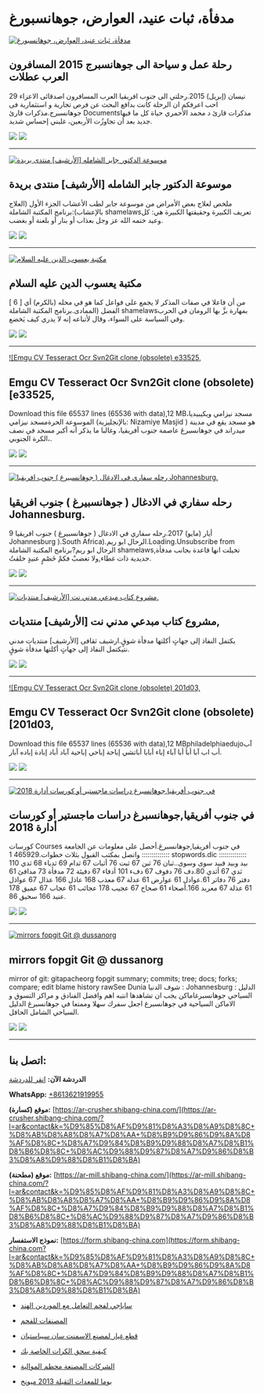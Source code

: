 # مدفأة، ثبات عنيد، العوارض، جوهانسبورغ

<a href="https://swt.shibang-china.com/?l=ar&img&k=%D9%85%D8%AF%D9%81%D8%A3%D8%A9%D8%8C+%D8%AB%D8%A8%D8%A7%D8%AA+%D8%B9%D9%86%D9%8A%D8%AF%D8%8C+%D8%A7%D9%84%D8%B9%D9%88%D8%A7%D8%B1%D8%B6%D8%8C+%D8%AC%D9%88%D9%87%D8%A7%D9%86%D8%B3%D8%A8%D9%88%D8%B1%D8%BA" target="_blank">![مدفأة، ثبات عنيد، العوارض، جوهانسبورغ](http://static.shibang-china.com/all-800x300/727.jpg)</a>

## رحلة عمل و سياحة الى جوهانسبرج 2015 المسافرون العرب عطلات
29 نيسان (إبريل) 2015.رحلتي الى جنوب افريقيا العرب المسافرون اصدقائى الاعزاء احب اعرفكم ان الرحلة كانت بدافع البحث عن فرص تجارية و استثمارية فى جوهانسبرج.مذكرات قارئ Documentsمذكرات قارئ د محمد الأحمري حياة كل ما فيها جديد بعد أن تجاوزُت الأربعين، غلبني إحساس شديد.


<a href="https://whatsapp.shibangsoft.com/WhatsApp.php" target="_blank" title="WhatsApp">![](http://static.shibang-china.com/icon/whatsapp.png)</a> <a href="https://swt.shibang-china.com/?l=ar&icon&k=%D9%85%D8%AF%D9%81%D8%A3%D8%A9%D8%8C+%D8%AB%D8%A8%D8%A7%D8%AA+%D8%B9%D9%86%D9%8A%D8%AF%D8%8C+%D8%A7%D9%84%D8%B9%D9%88%D8%A7%D8%B1%D8%B6%D8%8C+%D8%AC%D9%88%D9%87%D8%A7%D9%86%D8%B3%D8%A8%D9%88%D8%B1%D8%BA" target="_blank">![](http://static.shibang-china.com/icon/chat-ar.png)</a>

---

<a href="https://swt.shibang-china.com/?l=ar&img&k=%D9%85%D8%AF%D9%81%D8%A3%D8%A9%D8%8C+%D8%AB%D8%A8%D8%A7%D8%AA+%D8%B9%D9%86%D9%8A%D8%AF%D8%8C+%D8%A7%D9%84%D8%B9%D9%88%D8%A7%D8%B1%D8%B6%D8%8C+%D8%AC%D9%88%D9%87%D8%A7%D9%86%D8%B3%D8%A8%D9%88%D8%B1%D8%BA" target="_blank">![موسوعة الدكتور جابر الشامله [الأرشيف] منتدى بريدة](http://static.shibang-china.com/all-800x300/199.jpg)</a>

## موسوعة الدكتور جابر الشامله [الأرشيف] منتدى بريدة
ملخص لعلاج بعض الأمراض من موسوعة جابر لطب الأعشاب الجزء الأول (العلاج بالإعشاب):برنامج المكتبة الشاملة shamelawsتعريف الكبيرة وحقيقتها الكبيرة هي: كل وعيد ختمه الله عز وجل بعذاب أو بنار أو بلعنة أو بغضب.


<a href="https://whatsapp.shibangsoft.com/WhatsApp.php" target="_blank" title="WhatsApp">![](http://static.shibang-china.com/icon/whatsapp.png)</a> <a href="https://swt.shibang-china.com/?l=ar&icon&k=%D9%85%D8%AF%D9%81%D8%A3%D8%A9%D8%8C+%D8%AB%D8%A8%D8%A7%D8%AA+%D8%B9%D9%86%D9%8A%D8%AF%D8%8C+%D8%A7%D9%84%D8%B9%D9%88%D8%A7%D8%B1%D8%B6%D8%8C+%D8%AC%D9%88%D9%87%D8%A7%D9%86%D8%B3%D8%A8%D9%88%D8%B1%D8%BA" target="_blank">![](http://static.shibang-china.com/icon/chat-ar.png)</a>

---

<a href="https://swt.shibang-china.com/?l=ar&img&k=%D9%85%D8%AF%D9%81%D8%A3%D8%A9%D8%8C+%D8%AB%D8%A8%D8%A7%D8%AA+%D8%B9%D9%86%D9%8A%D8%AF%D8%8C+%D8%A7%D9%84%D8%B9%D9%88%D8%A7%D8%B1%D8%B6%D8%8C+%D8%AC%D9%88%D9%87%D8%A7%D9%86%D8%B3%D8%A8%D9%88%D8%B1%D8%BA" target="_blank">![مكتبة يعسوب الدين عليه السلام](http://static.shibang-china.com/all-800x300/883.jpg)</a>

## مكتبة يعسوب الدين عليه السلام
[ 6 ] من أن فاعلا في صفات المذكر لا يجمع على فواعل كما هو في محله (بالكرم) أي الفضل (الممادى.برنامج المكتبة الشاملة shamelawsبمهارة بزَّ بها الرومان في الحرب وفي السياسة على السواء، وقال لأتباعه إنه لا يدري كيف يَخضع.


<a href="https://whatsapp.shibangsoft.com/WhatsApp.php" target="_blank" title="WhatsApp">![](http://static.shibang-china.com/icon/whatsapp.png)</a> <a href="https://swt.shibang-china.com/?l=ar&icon&k=%D9%85%D8%AF%D9%81%D8%A3%D8%A9%D8%8C+%D8%AB%D8%A8%D8%A7%D8%AA+%D8%B9%D9%86%D9%8A%D8%AF%D8%8C+%D8%A7%D9%84%D8%B9%D9%88%D8%A7%D8%B1%D8%B6%D8%8C+%D8%AC%D9%88%D9%87%D8%A7%D9%86%D8%B3%D8%A8%D9%88%D8%B1%D8%BA" target="_blank">![](http://static.shibang-china.com/icon/chat-ar.png)</a>

---

<a href="https://swt.shibang-china.com/?l=ar&img&k=%D9%85%D8%AF%D9%81%D8%A3%D8%A9%D8%8C+%D8%AB%D8%A8%D8%A7%D8%AA+%D8%B9%D9%86%D9%8A%D8%AF%D8%8C+%D8%A7%D9%84%D8%B9%D9%88%D8%A7%D8%B1%D8%B6%D8%8C+%D8%AC%D9%88%D9%87%D8%A7%D9%86%D8%B3%D8%A8%D9%88%D8%B1%D8%BA" target="_blank">![Emgu CV Tesseract Ocr Svn2Git clone (obsolete) [e33525,](http://static.shibang-china.com/all-800x300/453.jpg)</a>

## Emgu CV Tesseract Ocr Svn2Git clone (obsolete) [e33525,
Download this file 65537 lines (65536 with data),12 MBمسجد نيزامي ويكيبيديا، الموسوعة الحرةمسجد نيزامي (بالإنجليزية: Nizamiye Masjid ) هو مسجد يقع في مدينة ميدراند في جوهانسبرغ عاصمة جنوب أفريقيا، وغالبا ما يذكر أنه أكبر مسجد في نصف الكرة الجنوبي،.


<a href="https://whatsapp.shibangsoft.com/WhatsApp.php" target="_blank" title="WhatsApp">![](http://static.shibang-china.com/icon/whatsapp.png)</a> <a href="https://swt.shibang-china.com/?l=ar&icon&k=%D9%85%D8%AF%D9%81%D8%A3%D8%A9%D8%8C+%D8%AB%D8%A8%D8%A7%D8%AA+%D8%B9%D9%86%D9%8A%D8%AF%D8%8C+%D8%A7%D9%84%D8%B9%D9%88%D8%A7%D8%B1%D8%B6%D8%8C+%D8%AC%D9%88%D9%87%D8%A7%D9%86%D8%B3%D8%A8%D9%88%D8%B1%D8%BA" target="_blank">![](http://static.shibang-china.com/icon/chat-ar.png)</a>

---

<a href="https://swt.shibang-china.com/?l=ar&img&k=%D9%85%D8%AF%D9%81%D8%A3%D8%A9%D8%8C+%D8%AB%D8%A8%D8%A7%D8%AA+%D8%B9%D9%86%D9%8A%D8%AF%D8%8C+%D8%A7%D9%84%D8%B9%D9%88%D8%A7%D8%B1%D8%B6%D8%8C+%D8%AC%D9%88%D9%87%D8%A7%D9%86%D8%B3%D8%A8%D9%88%D8%B1%D8%BA" target="_blank">![رحله سفاري في الادغال ( جوهانسبيرغ ) جنوب افريقيا Johannesburg.](http://static.shibang-china.com/all-800x300/328.jpg)</a>

## رحله سفاري في الادغال ( جوهانسبيرغ ) جنوب افريقيا Johannesburg.
9 أيار (مايو) 2017.رحله سفاري في الادغال ( جوهانسبيرغ ) جنوب افريقيا Johannesburg ).South Africa).الرحال ابو ريم.Loading.Unsubscribe from الرحال ابو ريم?برنامج المكتبة الشاملة shamelaws,تخيلت انها قاعدة بجانب مدفأة حديدية ذات غطاء,ولا تغضبْ فكمْ خَصْمٍ عنيدٍ خلقتُ.


<a href="https://whatsapp.shibangsoft.com/WhatsApp.php" target="_blank" title="WhatsApp">![](http://static.shibang-china.com/icon/whatsapp.png)</a> <a href="https://swt.shibang-china.com/?l=ar&icon&k=%D9%85%D8%AF%D9%81%D8%A3%D8%A9%D8%8C+%D8%AB%D8%A8%D8%A7%D8%AA+%D8%B9%D9%86%D9%8A%D8%AF%D8%8C+%D8%A7%D9%84%D8%B9%D9%88%D8%A7%D8%B1%D8%B6%D8%8C+%D8%AC%D9%88%D9%87%D8%A7%D9%86%D8%B3%D8%A8%D9%88%D8%B1%D8%BA" target="_blank">![](http://static.shibang-china.com/icon/chat-ar.png)</a>

---

<a href="https://swt.shibang-china.com/?l=ar&img&k=%D9%85%D8%AF%D9%81%D8%A3%D8%A9%D8%8C+%D8%AB%D8%A8%D8%A7%D8%AA+%D8%B9%D9%86%D9%8A%D8%AF%D8%8C+%D8%A7%D9%84%D8%B9%D9%88%D8%A7%D8%B1%D8%B6%D8%8C+%D8%AC%D9%88%D9%87%D8%A7%D9%86%D8%B3%D8%A8%D9%88%D8%B1%D8%BA" target="_blank">![مشروع كتاب مبدعي مدني نت [الأرشيف] منتديات,](http://static.shibang-china.com/all-800x300/1436.jpg)</a>

## مشروع كتاب مبدعي مدني نت [الأرشيف] منتديات,
يكتمل النفاذ إلى جهاتٍ أكلتها مدفأة شوقٍ.ارشيف ثقافى [الأرشيف] منتديات مدني نتيكتمل النفاذ إلى جهاتٍ أكلتها مدفأة شوقٍ.


<a href="https://whatsapp.shibangsoft.com/WhatsApp.php" target="_blank" title="WhatsApp">![](http://static.shibang-china.com/icon/whatsapp.png)</a> <a href="https://swt.shibang-china.com/?l=ar&icon&k=%D9%85%D8%AF%D9%81%D8%A3%D8%A9%D8%8C+%D8%AB%D8%A8%D8%A7%D8%AA+%D8%B9%D9%86%D9%8A%D8%AF%D8%8C+%D8%A7%D9%84%D8%B9%D9%88%D8%A7%D8%B1%D8%B6%D8%8C+%D8%AC%D9%88%D9%87%D8%A7%D9%86%D8%B3%D8%A8%D9%88%D8%B1%D8%BA" target="_blank">![](http://static.shibang-china.com/icon/chat-ar.png)</a>

---

<a href="https://swt.shibang-china.com/?l=ar&img&k=%D9%85%D8%AF%D9%81%D8%A3%D8%A9%D8%8C+%D8%AB%D8%A8%D8%A7%D8%AA+%D8%B9%D9%86%D9%8A%D8%AF%D8%8C+%D8%A7%D9%84%D8%B9%D9%88%D8%A7%D8%B1%D8%B6%D8%8C+%D8%AC%D9%88%D9%87%D8%A7%D9%86%D8%B3%D8%A8%D9%88%D8%B1%D8%BA" target="_blank">![Emgu CV Tesseract Ocr Svn2Git clone (obsolete) [201d03,](http://static.shibang-china.com/all-800x300/245.jpg)</a>

## Emgu CV Tesseract Ocr Svn2Git clone (obsolete) [201d03,
Download this file 65537 lines (65536 with data),12 MBphiladelphiaedujoآب أب اب آبا أبأ أبا آباء إباء أبابا أباتشي إباحة إباحي إباحية آباد أباد إبادة إباده آبار.


<a href="https://whatsapp.shibangsoft.com/WhatsApp.php" target="_blank" title="WhatsApp">![](http://static.shibang-china.com/icon/whatsapp.png)</a> <a href="https://swt.shibang-china.com/?l=ar&icon&k=%D9%85%D8%AF%D9%81%D8%A3%D8%A9%D8%8C+%D8%AB%D8%A8%D8%A7%D8%AA+%D8%B9%D9%86%D9%8A%D8%AF%D8%8C+%D8%A7%D9%84%D8%B9%D9%88%D8%A7%D8%B1%D8%B6%D8%8C+%D8%AC%D9%88%D9%87%D8%A7%D9%86%D8%B3%D8%A8%D9%88%D8%B1%D8%BA" target="_blank">![](http://static.shibang-china.com/icon/chat-ar.png)</a>

---

<a href="https://swt.shibang-china.com/?l=ar&img&k=%D9%85%D8%AF%D9%81%D8%A3%D8%A9%D8%8C+%D8%AB%D8%A8%D8%A7%D8%AA+%D8%B9%D9%86%D9%8A%D8%AF%D8%8C+%D8%A7%D9%84%D8%B9%D9%88%D8%A7%D8%B1%D8%B6%D8%8C+%D8%AC%D9%88%D9%87%D8%A7%D9%86%D8%B3%D8%A8%D9%88%D8%B1%D8%BA" target="_blank">![في جنوب أفريقيا,جوهانسبرغ دراسات ماجستير أو كورسات أدارة 2018](http://static.shibang-china.com/all-800x300/945.jpg)</a>

## في جنوب أفريقيا,جوهانسبرغ دراسات ماجستير أو كورسات أدارة 2018
كورسات Courses في جنوب أفريقيا,جوهانسبرغ.أحصل على معلومات عن الجامعة واتصل بمكتب القبول بثلاث خطوات.465929 1 :::::::::::::: stopwords.dic :::::::::::::: بيد وبيد فبيد سوى وسوى..ثبان 76 ثبن 67 ثبت 76 أثبات 67 ثدام 69 ثدياء 68 ثدي 110 ثدي 67 أثدي 80.دف 76 دفوف 67 دفء 101 أدفاء 67 دفيئة 72 مدفأة 73 مدافئ 61 دفتر 76 دفاتر 61.عوادل 61 عوارض 61 عدلة 67 معذب 168 عاذل 166 عذال 67 عواذل 61 عذلة 67 معربد 166.أصحاء 61 صحاح 67 عجيب 178 عجائب 61 عجاب 67 عميق 178 عنيد 166 سحيق 86.


<a href="https://whatsapp.shibangsoft.com/WhatsApp.php" target="_blank" title="WhatsApp">![](http://static.shibang-china.com/icon/whatsapp.png)</a> <a href="https://swt.shibang-china.com/?l=ar&icon&k=%D9%85%D8%AF%D9%81%D8%A3%D8%A9%D8%8C+%D8%AB%D8%A8%D8%A7%D8%AA+%D8%B9%D9%86%D9%8A%D8%AF%D8%8C+%D8%A7%D9%84%D8%B9%D9%88%D8%A7%D8%B1%D8%B6%D8%8C+%D8%AC%D9%88%D9%87%D8%A7%D9%86%D8%B3%D8%A8%D9%88%D8%B1%D8%BA" target="_blank">![](http://static.shibang-china.com/icon/chat-ar.png)</a>

---

<a href="https://swt.shibang-china.com/?l=ar&img&k=%D9%85%D8%AF%D9%81%D8%A3%D8%A9%D8%8C+%D8%AB%D8%A8%D8%A7%D8%AA+%D8%B9%D9%86%D9%8A%D8%AF%D8%8C+%D8%A7%D9%84%D8%B9%D9%88%D8%A7%D8%B1%D8%B6%D8%8C+%D8%AC%D9%88%D9%87%D8%A7%D9%86%D8%B3%D8%A8%D9%88%D8%B1%D8%BA" target="_blank">![mirrors fopgit Git @ dussanorg](http://static.shibang-china.com/all-800x300/179.jpg)</a>

## mirrors fopgit Git @ dussanorg
mirror of git: gitapacheorg fopgit summary; commits; tree; docs; forks; compare; edit blame history rawSee Dunia شوف الدنيا : Johannesburg : الدليل السياحي جوهانسبرغاماكن يجب ان تشاهدها انتبه اهم وافضل الفنادق و مراكز التسوق و الاماكن السياحية في جوهانسبرغ اجعل سفرك سهلا وممتعا في جوهانسبرغ الدليل السياحي الشامل الحافل.


<a href="https://whatsapp.shibangsoft.com/WhatsApp.php" target="_blank" title="WhatsApp">![](http://static.shibang-china.com/icon/whatsapp.png)</a> <a href="https://swt.shibang-china.com/?l=ar&icon&k=%D9%85%D8%AF%D9%81%D8%A3%D8%A9%D8%8C+%D8%AB%D8%A8%D8%A7%D8%AA+%D8%B9%D9%86%D9%8A%D8%AF%D8%8C+%D8%A7%D9%84%D8%B9%D9%88%D8%A7%D8%B1%D8%B6%D8%8C+%D8%AC%D9%88%D9%87%D8%A7%D9%86%D8%B3%D8%A8%D9%88%D8%B1%D8%BA" target="_blank">![](http://static.shibang-china.com/icon/chat-ar.png)</a>

---
## اتصل بنا:

**الدردشة الآن:** [انقر للدردشة](https://swt.shibang-china.com?l=ar&contact&k=%D9%85%D8%AF%D9%81%D8%A3%D8%A9%D8%8C+%D8%AB%D8%A8%D8%A7%D8%AA+%D8%B9%D9%86%D9%8A%D8%AF%D8%8C+%D8%A7%D9%84%D8%B9%D9%88%D8%A7%D8%B1%D8%B6%D8%8C+%D8%AC%D9%88%D9%87%D8%A7%D9%86%D8%B3%D8%A8%D9%88%D8%B1%D8%BA)

**WhatsApp:**  [+8613621919955](https://whatsapp.shibangsoft.com/WhatsApp.php)

**موقع (كسارة):** [https://ar-crusher.shibang-china.com/](https://ar-crusher.shibang-china.com/?l=ar&contact&k=%D9%85%D8%AF%D9%81%D8%A3%D8%A9%D8%8C+%D8%AB%D8%A8%D8%A7%D8%AA+%D8%B9%D9%86%D9%8A%D8%AF%D8%8C+%D8%A7%D9%84%D8%B9%D9%88%D8%A7%D8%B1%D8%B6%D8%8C+%D8%AC%D9%88%D9%87%D8%A7%D9%86%D8%B3%D8%A8%D9%88%D8%B1%D8%BA)

**موقع (مطحنة):** [https://ar-mill.shibang-china.com/](https://ar-mill.shibang-china.com/?l=ar&contact&k=%D9%85%D8%AF%D9%81%D8%A3%D8%A9%D8%8C+%D8%AB%D8%A8%D8%A7%D8%AA+%D8%B9%D9%86%D9%8A%D8%AF%D8%8C+%D8%A7%D9%84%D8%B9%D9%88%D8%A7%D8%B1%D8%B6%D8%8C+%D8%AC%D9%88%D9%87%D8%A7%D9%86%D8%B3%D8%A8%D9%88%D8%B1%D8%BA)

**نموذج الاستفسار:** [https://form.shibang-china.com](https://form.shibang-china.com?l=ar&contact&k=%D9%85%D8%AF%D9%81%D8%A3%D8%A9%D8%8C+%D8%AB%D8%A8%D8%A7%D8%AA+%D8%B9%D9%86%D9%8A%D8%AF%D8%8C+%D8%A7%D9%84%D8%B9%D9%88%D8%A7%D8%B1%D8%B6%D8%8C+%D8%AC%D9%88%D9%87%D8%A7%D9%86%D8%B3%D8%A8%D9%88%D8%B1%D8%BA)

* [ساياجي لفحم التعامل مع الموردين الهند](../13/%D8%B3%D8%A7%D9%8A%D8%A7%D8%AC%D9%8A%20%D9%84%D9%81%D8%AD%D9%85%20%D8%A7%D9%84%D8%AA%D8%B9%D8%A7%D9%85%D9%84%20%D9%85%D8%B9%20%D8%A7%D9%84%D9%85%D9%88%D8%B1%D8%AF%D9%8A%D9%86%20%D8%A7%D9%84%D9%87%D9%86%D8%AF.md)

* [المصنفات للفحم](../15/%D8%A7%D9%84%D9%85%D8%B5%D9%86%D9%81%D8%A7%D8%AA%20%D9%84%D9%84%D9%81%D8%AD%D9%85.md)

* [قطع غيار لمصنع الاسمنت سان سيباستيان](../12/%D9%82%D8%B7%D8%B9%20%D8%BA%D9%8A%D8%A7%D8%B1%20%D9%84%D9%85%D8%B5%D9%86%D8%B9%20%D8%A7%D9%84%D8%A7%D8%B3%D9%85%D9%86%D8%AA%20%D8%B3%D8%A7%D9%86%20%D8%B3%D9%8A%D8%A8%D8%A7%D8%B3%D8%AA%D9%8A%D8%A7%D9%86.md)

* [كيفية سحق الكرات الخاصة بك](../12/%D9%83%D9%8A%D9%81%D9%8A%D8%A9%20%D8%B3%D8%AD%D9%82%20%D8%A7%D9%84%D9%83%D8%B1%D8%A7%D8%AA%20%D8%A7%D9%84%D8%AE%D8%A7%D8%B5%D8%A9%20%D8%A8%D9%83.md)

* [الشركات المصنعة محطم الموالية](../11/%D8%A7%D9%84%D8%B4%D8%B1%D9%83%D8%A7%D8%AA%20%D8%A7%D9%84%D9%85%D8%B5%D9%86%D8%B9%D8%A9%20%D9%85%D8%AD%D8%B7%D9%85%20%D8%A7%D9%84%D9%85%D9%88%D8%A7%D9%84%D9%8A%D8%A9.md)

* [بوما للمعدات الثقيلة 2013 ميونخ](../14/%D8%A8%D9%88%D9%85%D8%A7%20%D9%84%D9%84%D9%85%D8%B9%D8%AF%D8%A7%D8%AA%20%D8%A7%D9%84%D8%AB%D9%82%D9%8A%D9%84%D8%A9%202013%20%D9%85%D9%8A%D9%88%D9%86%D8%AE.md)